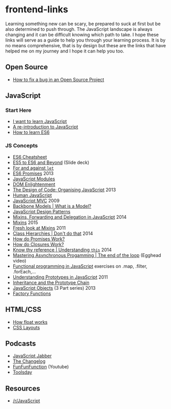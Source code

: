 # frontend-links
Learning something new can be scary, be prepared to suck at first but be also determined to push through. The JavaScript landscape is always changing and it can be difficult knowing which path to take. I hope these links will serve as a guide to help you through your learning process. It is by no means comprehensive, that is by design but these are the links that have helped me on my journey and I hope it can help you too.

## Open Source
* [How to fix a bug in an Open Source Project](http://nolanlawson.com/2015/12/28/how-to-fix-a-bug-in-an-open-source-project/)

## JavaScript

### Start Here
* [I want to learn JavaScript](https://medium.com/@_cmdv_/i-want-to-learn-javascript-in-2015-e96cd85ad225#.2vrwxvu78)
* [A re-introduction to JavaScript](https://developer.mozilla.org/en-US/docs/Web/JavaScript/A_re-introduction_to_JavaScript?redirectlocale=en-US&redirectslug=JavaScript%2FA_re-introduction_to_JavaScript)
* [How to learn ES6](https://medium.com/javascript-scene/how-to-learn-es6-47d9a1ac2620#.x0hlquwtk)


### JS Concepts
* [ES6 Cheatsheet](https://github.com/DrkSephy/es6-cheatsheet)
* [ES5 to ES6 and Beyond](https://speakerdeck.com/rauschma/from-es5-to-es6-es2015-and-es2016) (Slide deck) 
* [For and against `let`](https://davidwalsh.name/for-and-against-let)
* [ES6 Promises](http://www.html5rocks.com/en/tutorials/es6/promises/) 2013
* [JavaScript Modules](https://medium.com/@preethikasireddy/javascript-modules-a-beginner-s-guide-783f7d7a5fcc#.q2jk2t796)
* [DOM Enlightenment](http://domenlightenment.com/)
* [The Design of Code: Organising JavaScript](http://alistapart.com/article/the-design-of-code-organizing-javascript) 2013
* [Human JavaScript](http://read.humanjavascript.com/)
* [JavaScript MVC](http://alistapart.com/article/javascript-mvc) 2009
* [Backbone Models | What is a Model?](https://cdnjs.com/libraries/backbone.js/tutorials/what-is-a-model/)
* [JavaScript Design Patterns](http://addyosmani.com/resources/essentialjsdesignpatterns/book/) 
* [Mixins, Forwarding and Delegation in JavaScript](http://raganwald.com/2014/04/10/mixins-forwarding-delegation.html) 2014
* [Mixins](http://raganwald.com/2015/06/10/mixins.html) 2015
* [Fresh look at Mixins](https://javascriptweblog.wordpress.com/2011/05/31/a-fresh-look-at-javascript-mixins/) 2011
* [Class Hierarchies | Don't do that](http://raganwald.com/2014/03/31/class-hierarchies-dont-do-that.html) 2014
* [How do Promises Work?](http://robotlolita.me/2015/11/15/how-do-promises-work.html)
* [How do Closures Work?](http://stackoverflow.com/questions/111102/how-do-javascript-closures-work)
* [Know thy reference | Understanding `this`](http://perfectionkills.com/know-thy-reference/) 2014
* [Mastering Asynchronous Progamming | The end of the loop](https://egghead.io/series/mastering-asynchronous-programming-the-end-of-the-loop) (Egghead video)
* [Functional programming in JavaScript](http://reactivex.io/learnrx/) exercises on .map, .filter, .forEach,...
* [Understanding Prototypes in JavaScript](http://yehudakatz.com/2011/08/12/understanding-prototypes-in-javascript/) 2011
* [Inheritance and the Prototype Chain](https://developer.mozilla.org/en-US/docs/Web/JavaScript/Inheritance_and_the_prototype_chain)
* [JavaScript Objects](https://davidwalsh.name/javascript-objects) (3 Part series) 2013 
* [Factory Functions](https://medium.com/@pyrolistical/factory-functions-pattern-in-depth-356d14801c91#.2mm3prg3i)

## HTML/CSS
* [How float works](http://bitsofco.de/how-floating-works/)
* [CSS Layouts](http://book.mixu.net/css/single-page.html)

## Podcasts
* [JavaScript Jabber](https://devchat.tv/js-jabber)
* [The Changelog](http://5by5.tv/changelog)
* [FunFunFunction](https://www.youtube.com/channel/UCO1cgjhGzsSYb1rsB4bFe4Q) (Youtube) 
* [Toolsday](http://toolsday.io/)

## Resources
* [/r/JavaScript](https://www.reddit.com/r/javascript)

